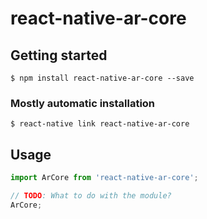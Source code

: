 # react-native-ar-core

## Getting started

`$ npm install react-native-ar-core --save`

### Mostly automatic installation

`$ react-native link react-native-ar-core`

## Usage
```javascript
import ArCore from 'react-native-ar-core';

// TODO: What to do with the module?
ArCore;
```
